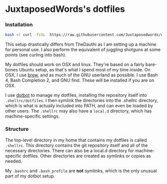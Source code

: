 # JuxtaposedWords's dotfiles

### Installation
```bash
bash <( curl -fsSL  https://raw.githubusercontent.com/Juxtaposedwords/dotfiles/master/remote-setup.sh)
```
This setup drastically differs from TheDauthi as I am setting up a machine for personal use.  I also perform the equivalent of juggling shotguns at some points (see curling into bash).

My dotfiles should work on OSX and linux.  They're based on a fairly bare-bones Ubuntu setup, as that's what I spend most of my time inside.  On OSX, I use [brew](http://brew.sh), and as much of the GNU userland as possible.  I use Bash 4, Bash Completion 2, and GNU find.  These will be installed if you are on OSX.

I use [dotbot](https://github.com/anishathalye/dotbot) to manage my dotfiles, installing the repository itself into `.shellrc/dotfiles`.  I then symlink the directories into the .shellrc directory, which is what is actually included into PATH, and can even be loaded by other users.  The `.shellrc` may also have a `local.d` directory, which has machine-specific settings.

### Structure
The top-level directory in my home that contains my dotfiles is called `.shellrc`.  This directory contains the git repository itself and all of the necessary directories.  There can also be a local.d directory for machine-specific dotfiles.  Other directories are created as symlinks or copies as needed.

My `.bashrc` and `.bash_profile` are **not**  symlinks, which is the only unusual part of my dotbot setup.

